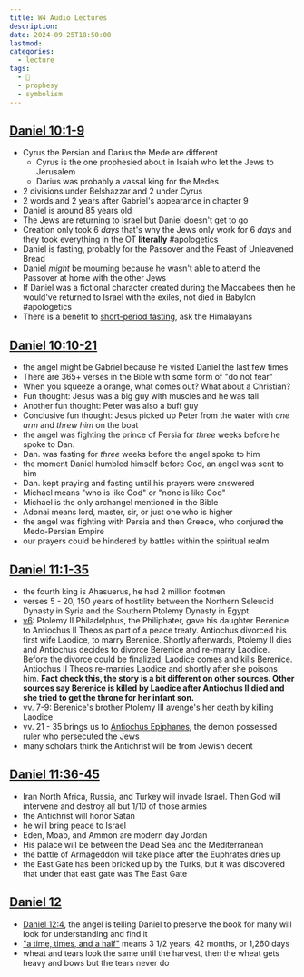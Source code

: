 ```yaml
---
title: W4 Audio Lectures
description: 
date: 2024-09-25T18:50:00
lastmod: 
categories:
  - lecture
tags:
  - 🌿
  - prophesy
  - symbolism
---
```

## [Daniel 10:1](Daniel%2010.md#1)[](Daniel%2010.md#2)[](Daniel%2010.md#3)[](Daniel%2010.md#4)[](Daniel%2010.md#5)[](Daniel%2010.md#6)[](Daniel%2010.md#7)[](Daniel%2010.md#8)[-9](Daniel%2010.md#9)  
- Cyrus the Persian and Darius the Mede are different  
	- Cyrus is the one prophesied about in Isaiah who let the Jews to Jerusalem  
	- Darius was probably a vassal king for the Medes  
- 2 divisions under Belshazzar and 2 under Cyrus  
- 2 words and 2 years after Gabriel's appearance in chapter 9  
- Daniel is around 85 years old  
- The Jews are returning to Israel but Daniel doesn't get to go  
- Creation only took 6 *days* that's why the Jews only work for 6 *days* and they took everything in the OT **literally** #apologetics  
- Daniel is fasting, probably for the Passover and the Feast of Unleavened Bread  
- Daniel *might* be mourning because he wasn't able to attend the Passover at home with the other Jews  
- If Daniel was a fictional character created during the Maccabees then he would've returned to Israel with the exiles, not died in Babylon #apologetics  
- There is a benefit to [short-period fasting](short-period%20fasting.md), ask the Himalayans  
## [Daniel 10:10](Daniel%2010.md#10)[](Daniel%2010.md#11)[](Daniel%2010.md#12)[](Daniel%2010.md#13)[](Daniel%2010.md#14)[](Daniel%2010.md#15)[](Daniel%2010.md#16)[](Daniel%2010.md#17)[](Daniel%2010.md#18)[](Daniel%2010.md#19)[](Daniel%2010.md#20)[-21](Daniel%2010.md#21)  
- the angel might be Gabriel because he visited Daniel the last few times  
- There are 365+ verses in the Bible with some form of "do not fear"  
- When you squeeze a orange, what comes out? What about a Christian?  
- Fun thought: Jesus was a big guy with muscles and he was tall  
- Another fun thought: Peter was also a buff guy  
- Conclusive fun thought: Jesus picked up Peter from the water with *one arm* and *threw him* on the boat  
- the angel was fighting the prince of Persia for *three* weeks before he spoke to Dan.  
- Dan. was fasting for *three* weeks before the angel spoke to him  
- the moment Daniel humbled himself before God, an angel was sent to him  
- Dan. kept praying and fasting until his prayers were answered  
- Michael means "who is like God" or "none is like God"  
- Michael is the only archangel mentioned in the Bible  
- Adonai means lord, master, sir, or just one who is higher  
- the angel was fighting with Persia and then Greece, who conjured the Medo-Persian Empire  
- our prayers could be hindered by battles within the spiritual realm  
## [Daniel 11:1](Daniel%2011.md#1)[](Daniel%2011.md#2)[](Daniel%2011.md#3)[](Daniel%2011.md#4)[](Daniel%2011.md#5)[](Daniel%2011.md#6)[](Daniel%2011.md#7)[](Daniel%2011.md#8)[](Daniel%2011.md#9)[](Daniel%2011.md#10)[](Daniel%2011.md#11)[](Daniel%2011.md#12)[](Daniel%2011.md#13)[](Daniel%2011.md#14)[](Daniel%2011.md#15)[](Daniel%2011.md#16)[](Daniel%2011.md#17)[](Daniel%2011.md#18)[](Daniel%2011.md#19)[](Daniel%2011.md#20)[](Daniel%2011.md#21)[](Daniel%2011.md#22)[](Daniel%2011.md#23)[](Daniel%2011.md#24)[](Daniel%2011.md#25)[](Daniel%2011.md#26)[](Daniel%2011.md#27)[](Daniel%2011.md#28)[](Daniel%2011.md#29)[](Daniel%2011.md#30)[](Daniel%2011.md#31)[](Daniel%2011.md#32)[](Daniel%2011.md#33)[](Daniel%2011.md#34)[-35](Daniel%2011.md#35)  
- the fourth king is Ahasuerus, he had 2 million footmen  
- verses 5 - 20, 150 years of hostility between the Northern Seleucid Dynasty in Syria and the Southern Ptolemy Dynasty in Egypt  
- [v6](Dan%2011.md#6): Ptolemy II Philadelphus, the Philiphater, gave his daughter Berenice to Antiochus II Theos as part of a peace treaty. Antiochus divorced his first wife Laodice, to marry Berenice. Shortly afterwards, Ptolemy II dies and Antiochus decides to divorce Berenice and re-marry Laodice. Before the divorce could be finalized, Laodice comes and kills Berenice. Antiochus II Theos re-marries Laodice and shortly after she poisons him. **Fact check this, the story is a bit different on other sources. Other sources say Berenice is killed by Laodice after Antiochus II died and she tried to get the throne for her infant son.**  
- vv. 7-9: Berenice's brother Ptolemy III avenge's her death by killing Laodice  
- vv. 21 - 35 brings us to [Antiochus Epiphanes](202402141606.md), the demon possessed ruler who persecuted the Jews  
- many scholars think the Antichrist will be from Jewish decent  
## [Daniel 11:36](Daniel%2011.md#36)[](Daniel%2011.md#37)[](Daniel%2011.md#38)[](Daniel%2011.md#39)[](Daniel%2011.md#40)[](Daniel%2011.md#41)[](Daniel%2011.md#42)[](Daniel%2011.md#43)[](Daniel%2011.md#44)[-45](Daniel%2011.md#45)  
- Iran North Africa, Russia, and Turkey will invade Israel. Then God will intervene and destroy all but 1/10 of those armies  
- the Antichrist will honor Satan  
- he will bring peace to Israel  
- Eden, Moab, and Ammon are modern day Jordan  
- His palace will be between the Dead Sea and the Mediterranean  
- the battle of Armageddon will take place after the Euphrates dries up  
- the East Gate has been bricked up by the Turks, but it was discovered that under that east gate was The East Gate  
## [Daniel 12](Daniel%2012.md)  
- [Daniel 12:4](Daniel%2012.md#4), the angel is telling Daniel to preserve the book for many will look for understanding and find it  
- ["a time, times, and a half"](Daniel%2012.md#7) means 3 1/2 years, 42 months, or 1,260 days  
- wheat and tears look the same until the harvest, then the wheat gets heavy and bows but the tears never do  
  
  
  
